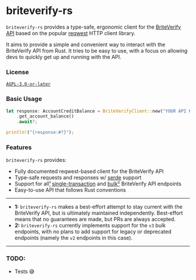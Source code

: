 # briteverify-rs

`briteverify-rs` provides a type-safe, ergonomic client for
the [BriteVerify API](https://docs.briteverify.com/) based on
the popular [reqwest](https://docs.rs/reqwest/latest/reqwest/)
HTTP client library.

It aims to provide a simple and convenient way to interact with
the BriteVerify API from Rust. It tries to be easy to use, with
a focus on allowing devs to quickly get up and running with the API.

### License

[`AGPL-3.0-or-later`](https://spdx.org/licenses/AGPL-3.0-or-later.html)

### Basic Usage

```rust
let response: AccountCreditBalance = BriteVerifyClient::new("YOUR API KEY HERE")?
    .get_account_balance()
    .await?;

println!("{response:#?}");
```

### Features
`briteverify-rs` provides:

- Fully documented reqwest-based client for the BriteVerify API
- Type-safe requests and responses w/ [serde](https://docs.rs/serde/latest/serde/) support
- Support for all[¹](#first-note) [single-transaction](https://docs.briteverify.com/#79e00732-b734-4308-ac7f-820d62dde01f)
  and [bulk](https://docs.briteverify.com/#382f454d-dad2-49c3-b320-c7d117fcc20a)[²](#second-note) BriteVerify API endpoints
- Easy-to-use API that follows Rust conventions

---
- <span id="first-note" style="font-weight: bold">1:</span> `briteverify-rs` makes a best-effort attempt to stay current with
   the BriteVerify API, but is ultimately maintained independently.
   Best-effort means that no guarantees are made, but PRs are always
   accepted.
- <span id="second-note" style="font-weight: bold">2:</span> `briteverify-rs` currently implements support for the `v3` bulk
   endpoints, with no plans to add support for legacy or deprecated
   endpoints (namely the `v2` endpoints in this case).
---

### TODO:
- Tests 😅